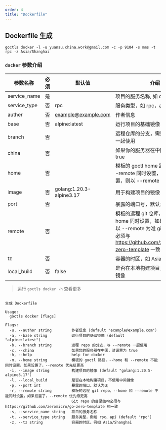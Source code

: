 ```yaml
---
order: 4
title: "Dockerfile"
---
```


## Dockerfile 生成

```shell
goctls docker -l -u yuansu.china.work@gmail.com -c -p 9104 -s mms -t rpc -z Asia/Shanghai
```

### `docker` 参数介绍

| 参数名称     | 必须 | 默认值                   | 介绍                                                                                                                                                    |
| ------------ | ---- | ------------------------ | ------------------------------------------------------------------------------------------------------------------------------------------------------- |
| service_name | 是   |                          | 项目的服务名称, 如 core                                                                                                                                 |
| service_type | 否   | rpc                      | 服务类型，如 rpc，api                                                                                                                                   |
| auther       | 否   | example@example.com      | 作者信息                                                                                                                                                |
| base         | 否   | alpine:latest            | 运行项目的基础镜像                                                                                                                                      |
| branch       | 否   |                          | 远程仓库的分支，需要与 --remote 一起使用                                                                                                                |
| china        | 否   |                          | 如果你的服务器在中国，请设置为 true                                                                                                                     |
| home         | 否   |                          | 模板的 goctl home 路径，不能与 --remote 同时设置，如果同时设置，则以 --remote 为准                                                                      |
| image        | 否   | golang:1.20.3-alpine3.17 | 用于构建项目的镜像                                                                                                                                      |
| port         | 否   |                          | 暴露的端口号，默认为不暴露                                                                                                                              |
| remote       | 否   |                          | 模板的远程 git 仓库，不能与 --home 同时设置，如果同时设置，则以 --remote 为准 git 仓库目录结构必须与 https://github.com/zeromicro/go-zero-template 一致 |
| tz           | 否   |                          | 容器的时区，如 Asia/Shanghai                                                                                                                            |
| local_build | 否 | false | 是否在本地构建项目，不使用中间镜像 |

> 运行 `goctls docker -h` 查看更多

```shell

生成 Dockerfile

Usage:
  goctls docker [flags]

Flags:
  -u, --author string         作者信息 (default "example@example.com")
  -a, --base string           运行项目的基础镜像 (default "alpine:latest")
  -b, --branch string         远程 repo 的分支，与 --remote 一起使用
  -c, --china                 如果您的服务器在中国，请设置为 true
  -h, --help                  help for docker
  -m, --home string           模板的 goctl 路径，--home 和 --remote 不能同时设置，如果设置了，--remote 优先级更高
  -i, --image string          构建项目的镜像 (default "golang:1.20.5-alpine3.17")
  -l, --local_build           是否在本地构建项目，不使用中间镜像
  -p, --port int              暴露的端口，默认为无
  -r, --remote string         模板的远程 git repo，--home 和 --remote 不能同时设置，如果设置了，--remote 优先级更高
                              Git repo 的目录结构必须与 https://github.com/zeromicro/go-zero-template 相一致
  -s, --service_name string   项目的服务名称
  -t, --service_type string   服务类型，例如 rpc、api (default "rpc")
  -z, --tz string             容器的时区，例如 Asia/Shanghai
```

